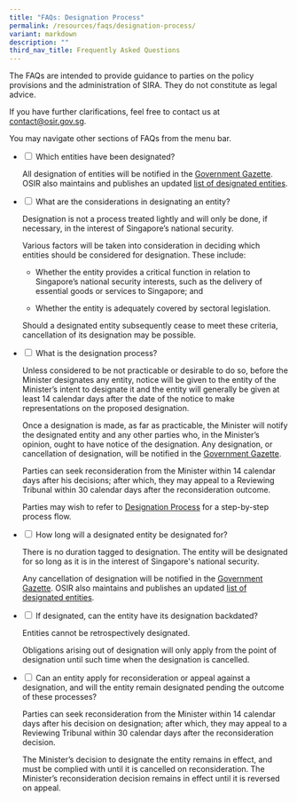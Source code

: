 ```yaml
---
title: "FAQs: Designation Process"
permalink: /resources/faqs/designation-process/
variant: markdown
description: ""
third_nav_title: Frequently Asked Questions
---
```

<p>The FAQs are intended to provide guidance to parties on the policy provisions
and the administration of SIRA. They do not constitute as legal advice.</p>
<p>If you have further clarifications, feel free to contact us at <a href="mailto:contact@osir.gov.sg" rel="noopener noreferrer nofollow" target="_blank">contact@osir.gov.sg</a>.</p>
<p>You may navigate other sections of FAQs from the menu bar.</p>
<p></p>

<ul class="jekyllcodex_accordion">  
  
<li><input type="checkbox" id="accordion1">
<label for="accordion1">Which entities have been designated?</label><div>
	
<p>All designation of entities will be notified in the <a href="https://www.egazette.gov.sg/" rel="noopener noreferrer nofollow" target="_blank">Government Gazette</a>. OSIR also maintains and publishes an updated <a href="https://www.osir.gov.sg/designation/designated-entities" rel="noopener noreferrer nofollow" target="_blank">list of designated entities</a>.</p>

</div></li><li><input type="checkbox" id="accordion2">
<label for="accordion2">What are the considerations in designating an entity?</label><div>
	
<p>Designation is not a process treated lightly and will only be done, if necessary, in the interest of Singapore’s national security.</p>
	
<p>Various factors will be taken into consideration in deciding which entities should be considered for designation. These include:</p>
	
<ul>
	<p></p><li>Whether the entity provides a critical function in relation to Singapore’s national security interests, such as the delivery of essential goods or services to Singapore; and<p></p></li>
	<p></p><li>Whether the entity is adequately covered by sectoral legislation.<p></p></li></ul>
	
<p>Should a designated entity subsequently cease to meet these criteria, cancellation of its designation may be possible.</p>
	
</div></li>

<li><input type="checkbox" id="accordion3">
<label for="accordion3">What is the designation process?</label><div>
	
<p>Unless considered to be not practicable or desirable to do so, before the Minister designates any entity, notice will be given to the entity of the Minister’s intent to designate it and the entity will generally be given at least 14 calendar days after the date of the notice to make representations on the proposed designation. </p>

<p>Once a designation is made, as far as practicable, the Minister will notify the designated entity and any other parties who, in the Minister’s opinion, ought to have notice of the designation. Any designation, or cancellation of designation, will be notified in the <a href="https://www.egazette.gov.sg/" rel="noopener noreferrer nofollow" target="_blank">Government Gazette</a>.</p>

<p>Parties can seek reconsideration from the Minister within 14 calendar days after his decisions; after which, they may appeal to a Reviewing Tribunal within 30 calendar days after the reconsideration outcome.</p>

<p>Parties may wish to refer to <a href="https://www.osir.gov.sg/designation/designation-process/" rel="noopener noreferrer nofollow" target="_blank"> Designation Process</a> for a step-by-step process flow.</p><p></p>

</div></li>

<li><input type="checkbox" id="accordion4">
<label for="accordion4">How long will a designated entity be designated for?</label><div>

<p>There is no duration tagged to designation. The entity will be designated for so long as it is in the interest of Singapore's national security.</p>

<p>Any cancellation of designation will be notified in the&nbsp;<a href="https://www.egazette.gov.sg/" rel="noopener noreferrer nofollow" target="_blank">Government Gazette</a>. OSIR also maintains and publishes an updated&nbsp;<a href="https://www.osir.gov.sg/designation/designated-entities" rel="noopener noreferrer nofollow" target="_blank">list of designated entities</a>.</p></div></li>

<li><input type="checkbox" id="accordion5">
<label for="accordion5">If designated, can the entity have its designation backdated?</label><div>

<p>Entities cannot be retrospectively designated.</p>

<p>Obligations arising out of designation will only apply from the point of designation until such time when the designation is cancelled.</p></div>

</li><li><input type="checkbox" id="accordion6">
<label for="accordion6">Can an entity apply for reconsideration or appeal against a designation, and will the entity remain designated pending the outcome of these processes?</label><div>

<p>Parties can seek reconsideration from the Minister within 14 calendar days after his decision on designation; after which, they may appeal to a Reviewing Tribunal within 30 calendar days after the reconsideration decision. </p>

<p> The Minister’s decision to designate the entity remains in effect, and must be complied with until it is cancelled on reconsideration. The Minister’s reconsideration decision remains in effect until it is reversed on appeal.</p></div>
</li></ul>